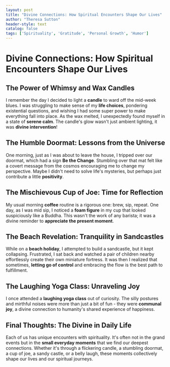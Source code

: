 ```yaml
---
layout: post
title: "Divine Connections: How Spiritual Encounters Shape Our Lives"
author: "Theresa Sutton"
header-style: text
catalog: false
tags: ['Spirituality', 'Gratitude', 'Personal Growth', 'Humor']
---
```


# Divine Connections: How Spiritual Encounters Shape Our Lives  

## The Power of Whimsy and Wax Candles  

I remember the day I decided to light a **candle** to ward off the mid-week blues. I was struggling to make sense of my **life choices**, pondering existential questions, and wishing I had some super power to make everything fall into place. As the wax melted, I unexpectedly found myself in a state of **serene calm**. The candle's glow wasn't just ambient lighting, it was **divine intervention**!  

## The Humble Doormat: Lessons from the Universe  

One morning, just as I was about to leave the house, I tripped over our doormat, which had a sign **Be the Change**. Stumbling over that mat felt like a covert message from the cosmos encouraging me to change my perspective. Maybe I didn't need to solve life's mysteries, but perhaps just contribute a little **positivity**.  

## The Mischievous Cup of Joe: Time for Reflection  

My usual morning **coffee** routine is a rigorous one: brew, sip, repeat. One day, as I was mid sip, I noticed a **foam figure** in my cup that looked suspiciously like a Buddha. This wasn't the work of any barista; it was a divine reminder to **appreciate the present moment**.  

## The Beach Revelation: Tranquility in Sandcastles  

While on a **beach holiday**, I attempted to build a sandcastle, but it kept collapsing. Frustrated, I sat back and watched a pair of children nearby effortlessly create their own miniature fortress. It was then I realized that sometimes, **letting go of control** and embracing the flow is the best path to fulfillment.  

## The Laughing Yoga Class: Unraveling Joy  

I once attended a **laughing yoga class** out of curiosity. The silly postures and mirthful noises were more than just a bit of fun - they were **communal joy**, a divine connection to humanity's shared experience of happiness.  

## Final Thoughts: The Divine in Daily Life  

Each of us has unique encounters with spirituality. It's often not in the grand events but in the **small everyday moments** that we find our deepest connections. Whether it's through a flickering candle, a stumbling doormat, a cup of joe, a sandy castle, or a belly laugh, these moments collectively shape our lives and our spiritual journeys.  
